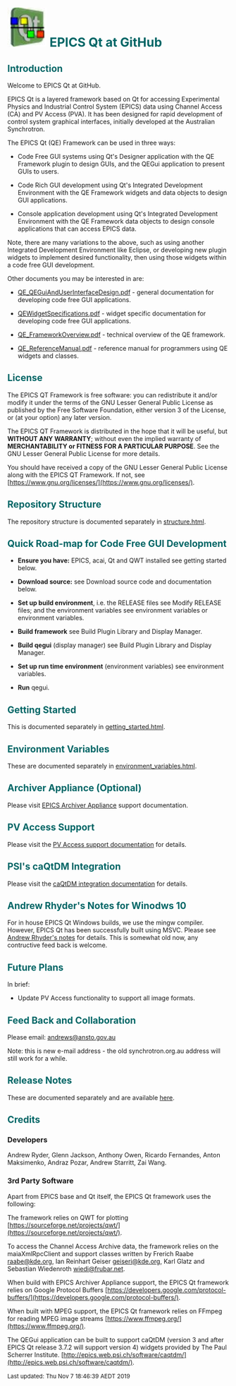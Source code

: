 # ![](epicsqt_logo.png?raw=true) <span style='color:#006666'>EPICS Qt at GitHub</span>


## <a name="Introduction"></a><span style='color:#006666'>Introduction</span>

Welcome to EPICS Qt at GitHub.

EPICS Qt is a layered framework based on Qt for accessing Experimental Physics and
Industrial Control System (EPICS) data using Channel Access (CA) and PV Access (PVA).
It has been designed for rapid development of control system graphical interfaces,
initially developed at the Australian Synchrotron.

The EPICS Qt (QE) Framework can be used in three ways:

* Code Free GUI systems using Qt's Designer application with the QE Framework plugin
to design GUIs, and the QEGui application to present GUIs to users.

* Code Rich GUI development using Qt's Integrated Development Environment with the
QE Framework widgets and data objects to design GUI applications.

* Console application development using Qt's Integrated Development Environment
with the QE Framework data objects to design console applications that can access
EPICS data.

Note, there are many variations to the above, such as using another Integrated
Development Environment like Eclipse, or developing new plugin widgets to implement
desired functionality, then using those widgets within a code free GUI development.

Other documents you may be interested in are:

* [QE_QEGuiAndUserInterfaceDesign.pdf](https://github.com/qtepics/qeframework/blob/master/documentation/QE_QEGuiAndUserInterfaceDesign.pdf) -
general documentation for developing code free GUI applications.

* [QEWidgetSpecifications.pdf](https://github.com/qtepics/qeframework/blob/master/documentation/QEWidgetSpecifications.pdf) -
widget specific documentation for developing code free GUI applications.

* [QE_FrameworkOverview.pdf](https://github.com/qtepics/qeframework/blob/master/documentation/QE_FrameworkOverview.pdf) -
technical overview of the QE framework.

* [QE_ReferenceManual.pdf](https://github.com/qtepics/qeframework/blob/master/documentation/QE_ReferenceManual.pdf) -
reference manual for programmers using QE widgets and classes.


## <a name="License"></a><span style='color:#006666'>License</span>

The EPICS QT Framework is free software: you can redistribute it and/or modify it
under the terms of the GNU Lesser General Public License as published by the Free
Software Foundation, either version 3 of the License, or (at your option) any
later version.

The EPICS QT Framework is distributed in the hope that it will be useful, but
__WITHOUT ANY WARRANTY__; without even the implied warranty of __MERCHANTABILITY
or FITNESS FOR A PARTICULAR PURPOSE__.
See the GNU Lesser General Public License for more details.

You should have received a copy of the GNU Lesser General Public License along
with the EPICS QT Framework.
If not, see [https://www.gnu.org/licenses/](https://www.gnu.org/licenses/).


## <a name="Structure"></a><span style='color:#006666'>Repository Structure</span>

The repository structure is documented separately in
[structure.html](structure.html).


## <a name="RoadMap"></a><span style='color:#006666'>Quick Road-map for Code Free GUI Development</span>

* __Ensure you have:__ EPICS, acai, Qt and QWT installed see getting started below.

* __Download source:__ see Download source code and documentation below.

* __Set up build environment__, i.e. the RELEASE files see Modify RELEASE files;
and the environment variables see environment variables or environment variables.

* __Build framework__ see Build Plugin Library and Display Manager.

* __Build qegui__ (display manager) see Build Plugin Library and Display Manager.

* __Set up run time environment__ (environment variables) see environment variables.

* __Run__ qegui.


## <a name="Headless"></a><span style='color:#006666'>Getting Started</span>

This is documented separately in
[getting_started.html](getting_started.html).


## <a name="Environment_Variables"></a><span style='color:#006666'>Environment Variables</span>

These are documented separately in
[environment_variables.html](environment_variables.html).


## <span style='color:#006666'>Archiver Appliance (Optional)</span>

Please visit [EPICS Archiver Appliance](archiver_appliance.html) support documentation.


## <span style='color:#006666'>PV Access Support</span>

Please visit the [PV Access support documentation](pv_access.html) for details.


## <span style='color:#006666'>PSI's caQtDM Integration</span>

Please visit the [caQtDM integration documentation](caqtdm_integration.html) for details.

## <span style='color:#006666'>Andrew Rhyder's Notes for Winodws 10</span>

For in house EPICS Qt Windows builds, we use the mingw compiler.
However, EPICS Qt has been successfully built using MSVC.
Please see [Andrew Rhyder's notes](andrew_rhyder_windows_10.html) for details.
This is somewhat old now, any contructive feed back is welcome.

## <a name="Collaboration"></a><span style='color:#006666'>Future Plans</span>

In brief:
- Update PV Access functionality to support all image formats.


## <a name="Collaboration"></a><span style='color:#006666'>Feed Back and Collaboration</span>

Please email: [andrews@ansto.gov.au](andrews@ansto.gov.au)

Note: this is new e-mail address - the old synchrotron.org.au address will still
work for a while.

## <a name="Release_Notes"></a><span style='color:#006666'>Release Notes</span>

These are documented separately and are available [here](release_notes.html).

## <a name="Credits"></a><span style='color:#006666'>Credits</span>

### Developers

Andrew Ryder, Glenn Jackson, Anthony Owen, Ricardo Fernandes, Anton Maksimenko,
Andraz Pozar, Andrew Starritt, Zai Wang.

### 3rd Party Software

Apart from EPICS base and Qt itself, the EPICS Qt framework uses the following:

The framework relies on QWT for plotting
[https://sourceforge.net/projects/qwt/](https://sourceforge.net/projects/qwt/).

To access the Channel Access Archive data, the framework relies on the
maiaXmlRpcClient and support classes written by Frerich Raabe <raabe@kde.org>,
Ian Reinhart Geiser <geiseri@kde.org>, Karl Glatz and
Sebastian Wiedenroth <wiedi@frubar.net>.

When build with EPICS Archiver Appliance support, the EPICS Qt framework relies
on Google Protocol Buffers
[https://developers.google.com/protocol-buffers/](https://developers.google.com/protocol-buffers/).

When built with MPEG support, the EPICS Qt framework relies on FFmpeg for reading
MPEG image streams [https://www.ffmpeg.org/](https://www.ffmpeg.org/).

The QEGui application can be built to support caQtDM (version 3 and after
EPICS Qt release 3.7.2 will support version 4) widgets provided by The Paul
Scherrer Institute.
[http://epics.web.psi.ch/software/caqtdm/](http://epics.web.psi.ch/software/caqtdm/).


<font size="-1">Last updated: Thu Nov  7 18:46:39 AEDT 2019</font>
<br>
